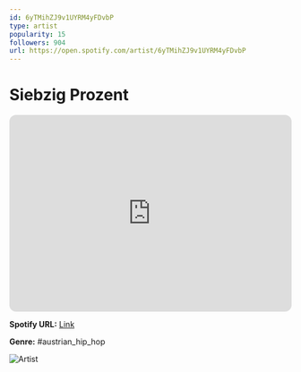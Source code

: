 ```yaml
---
id: 6yTMihZJ9v1UYRM4yFDvbP
type: artist
popularity: 15
followers: 904
url: https://open.spotify.com/artist/6yTMihZJ9v1UYRM4yFDvbP
---
```

# Siebzig Prozent

<iframe style="border-radius:12px" src="https://open.spotify.com/embed/artist/6yTMihZJ9v1UYRM4yFDvbP" width="100%" height="352" frameBorder="0" allowfullscreen="" allow="autoplay; clipboard-write; encrypted-media; fullscreen; picture-in-picture" loading="lazy"></iframe>

**Spotify URL:** [Link](https://open.spotify.com/artist/6yTMihZJ9v1UYRM4yFDvbP)

**Genre:**  #austrian_hip_hop

![Artist](https://i.scdn.co/image/ab6761610000e5eb1e8655dabeeab7ff14c602c2)
